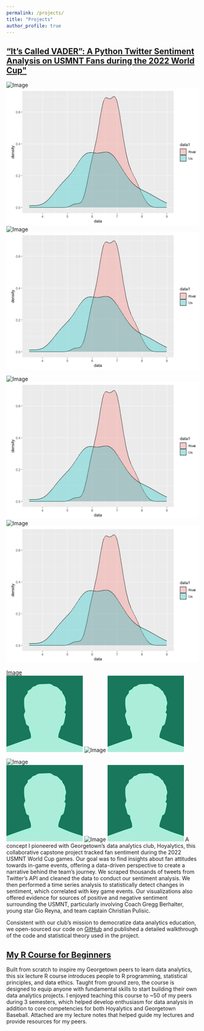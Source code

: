 ```yaml
---
permalink: /projects/
title: "Projects"
author_profile: true
---
```

## [“It’s Called VADER”: A Python Twitter Sentiment Analysis on USMNT Fans during the 2022 World Cup"](https://medium.com/hoyalytics/its-called-vader-a-python-twitter-sentiment-analysis-on-usmnt-fans-during-the-2022-world-cup-a8e08d479647) 

![Image](../test_image/stath.jpg)  
![Image](./test_image/stath.jpg)
![Image](/test_image/stath.jpg)
![Image](test_image/stath.jpg)

![Image](../test_image/stath.JPG)  
![Image](./test_image/stath.JPG)
![Image](/test_image/stath.JPG)
![Image](test_image/stath.JPG)

[Image](../test_image/bio-photo-2.jpg)  
![Image](./test_image/bio-photo-2.jpg)
![Image](/test_image/bio-photo-2.jpg)
![Image](test_image/bio-photo-2.jpg)

![Image](../test_image/bio-photo-2.JPG)  
![Image](./test_image/bio-photo-2.JPG)
![Image](/test_image/bio-photo-2.JPG)
![Image](test_image/bio-photo-2.JPG)
A concept I pioneered with Georgetown’s data analytics club, Hoyalytics, this collaborative capstone project tracked fan sentiment during the 2022 USMNT World Cup games. Our goal was to find insights about fan attitudes towards in-game events, offering a data-driven perspective to create a narrative behind the team’s journey. We scraped thousands of tweets from Twitter’s API and cleaned the data to conduct our sentiment analysis. We then performed a time series analysis to statistically detect changes in sentiment, which correlated with key game events. Our visualizations also offered evidence for sources of positive and negative sentiment surrounding the USMNT, particularly involving Coach Gregg Berhalter, young star Gio Reyna, and team captain Christian Pulisic. 

Consistent with our club’s mission to democratize data analytics education, we open-sourced our code on [GitHub](https://github.com/wcalandra5/USMNT_Sentiment_Analysis) and published a detailed walkthrough of the code and statistical theory used in the project.
## [My R Course for Beginners](https://github.com/wcalandra5/R_Course#r-education-course-notes)  

Built from scratch to inspire my Georgetown peers to learn data analytics, this six lecture R course introduces people to R programming, statistical principles, and data ethics. Taught from ground zero, the course is designed to equip anyone with fundamental skills to start building their own data analytics projects. I enjoyed teaching this course to ~50 of my peers during 3 semesters, which helped develop enthusiasm for data analysis in addition to core competencies for both Hoyalytics and Georgetown Baseball. Attached are my lecture notes that helped guide my lectures and provide resources for my peers.